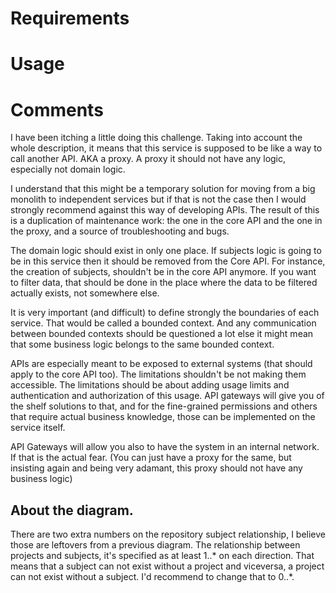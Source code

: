 # Requirements


# Usage


# Comments

I have been itching a little doing this challenge. Taking into account the whole
description, it means that this service is supposed
to be like a way to call another API. AKA a proxy. A proxy it should not have any logic, 
especially not domain logic.

I understand that this might be
a temporary solution for moving from a big monolith to independent services
but if that is not the case then 
I would strongly recommend against this way of developing APIs. The result
of this is a duplication of maintenance work: the one in the core API
and the one in the proxy, and a source of troubleshooting and bugs.

The domain logic should exist in only one place. If subjects logic is going
to be in this service then it should be removed from the Core API. For instance, 
the creation of subjects, shouldn't be in the core API anymore. If you
want to filter data, that should be done in the place where the data to be
filtered actually exists, not somewhere else.

It is very important (and difficult) to define strongly the boundaries of each
service. That would be called a bounded context. And any communication between
bounded contexts should be questioned a lot else it might mean that some
business logic belongs to the same bounded context.

APIs are especially meant to be exposed to external systems (that should apply
to the core API too). The limitations
shouldn't be not making them accessible. The limitations 
should be about adding usage limits and authentication and authorization of this usage.
API gateways will give you of the shelf solutions to that, and for the fine-grained
permissions and others that require actual
business knowledge, those can be implemented on the service itself.

API Gateways will allow you also to have the system in an internal network.
If that is the actual fear. (You can just have a proxy for the same, but
insisting again and being very adamant, this proxy should not have any 
business logic)

## About the diagram.

There are two extra numbers on the 
repository subject relationship, I believe those
are leftovers from a previous diagram. The relationship
between projects and subjects, it's specified as at least 1..*
on each direction. That means that a subject can not exist without
a project and viceversa, a project can not exist without a
subject. I'd recommend to change that to 0..*.

